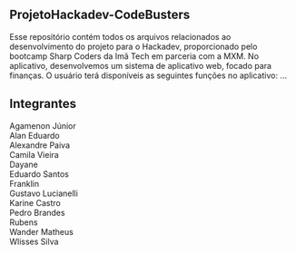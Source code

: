 ## ProjetoHackadev-CodeBusters

Esse repositório contém todos os arquivos relacionados ao desenvolvimento do projeto para o Hackadev, proporcionado pelo bootcamp Sharp Coders da Imã Tech em parceria com a MXM. No aplicativo, desenvolvemos um sistema de aplicativo web, focado para finanças. O usuário terá disponíveis as seguintes funções no aplicativo: ...


## Integrantes

Agamenon Júnior</br>
Alan Eduardo</br>
Alexandre Paiva</br>
Camila Vieira</br>
Dayane</br>
Eduardo Santos</br>
Franklin</br>
Gustavo Lucianelli</br>
Karine Castro</br>
Pedro Brandes</br>
Rubens</br>
Wander Matheus</br>
Wlisses Silva</br>

